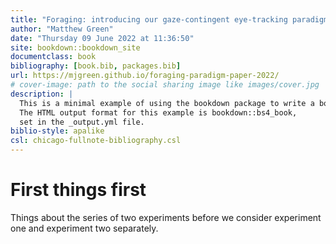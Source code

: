 ```yaml
--- 
title: "Foraging: introducing our gaze-contingent eye-tracking paradigm for studying foraging"
author: "Matthew Green"
date: "Thursday 09 June 2022 at 11:36:50"
site: bookdown::bookdown_site
documentclass: book
bibliography: [book.bib, packages.bib]
url: https://mjgreen.github.io/foraging-paradigm-paper-2022/
# cover-image: path to the social sharing image like images/cover.jpg
description: |
  This is a minimal example of using the bookdown package to write a book.
  The HTML output format for this example is bookdown::bs4_book,
  set in the _output.yml file.
biblio-style: apalike
csl: chicago-fullnote-bibliography.csl
---
```


# First things first

Things about the series of two experiments before we consider experiment one and experiment two separately.


